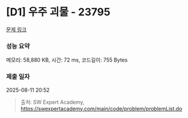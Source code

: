 # [D1] 우주 괴물 - 23795 

[문제 링크](https://swexpertacademy.com/main/code/problem/problemDetail.do?contestProbId=AZU7flp6n8XHBIRK) 

### 성능 요약

메모리: 58,880 KB, 시간: 72 ms, 코드길이: 755 Bytes

### 제출 일자

2025-08-11 20:52



> 출처: SW Expert Academy, https://swexpertacademy.com/main/code/problem/problemList.do